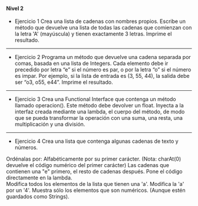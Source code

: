 #### Nivel 2  


- Ejercicio 1
Crea una lista de cadenas con nombres propios. Escribe un método que devuelve una lista de todas las cadenas que comienzan con la letra 'A' (mayúscula) y tienen exactamente 3 letras. Imprime el resultado. 
___
- Ejercicio 2
Programa un método que devuelve una cadena separada por comas, basada en una lista de Integers. Cada elemento debe ir precedido por letra “e” si el número es par, o por la letra “o” si el número es impar. Por ejemplo, si la lista de entrada es (3, 55, 44), la salida debe ser “o3, o55, e44”. Imprime el resultado.
___
- Ejercicio 3
Crea una Functional Interface que contenga un método llamado operacion(). Este método debe devolver un float. Inyecta a la interfaz creada mediante una lambda, el cuerpo del método, de modo que se pueda transformar la operación con una suma, una resta, una multiplicación y una división.
___
- Ejercicio 4
Crea una lista que contenga algunas cadenas de texto y números.  


Ordénalas por:
Alfabéticamente por su primer carácter. (Nota: charAt(0) devuelve el código numérico del primer carácter) 
Las cadenas que contienen una "e" primero, el resto de cadenas después. Pone el código directamente en la lambda.  
Modifica todos los elementos de la lista que tienen una 'a'. Modifica la 'a' por un '4'.
Muestra sólo los elementos que son numéricos. (Aunque estén guardados como Strings).   